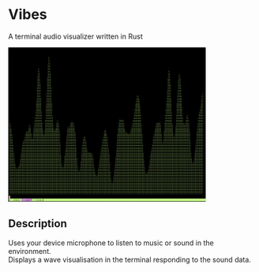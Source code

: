# Vibes

A terminal audio visualizer written in Rust

<img width="400" src="./public/vibes-demo.png" />

## Description

Uses your device microphone to listen to music or sound in the environment.  
Displays a wave visualisation in the terminal responding to the sound data.

